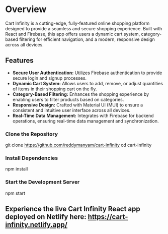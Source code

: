 # Overview
Cart Infinity is a cutting-edge, fully-featured online shopping platform designed to provide a seamless and secure shopping experience. Built with React and Firebase, this app offers users a dynamic cart system, category-based filtering for efficient navigation, and a modern, responsive design across all devices.

## Features
- **Secure User Authentication:** Utilizes Firebase authentication to provide secure login and signup processes.
- **Dynamic Cart System:** Allows users to add, remove, or adjust quantities of items in their shopping cart on the fly.
- **Category-Based Filtering:** Enhances the shopping experience by enabling users to filter products based on categories.
- **Responsive Design:** Crafted with Material UI (MUI) to ensure a consistent and intuitive user interface across all devices.
- **Real-Time Data Management:** Integrates with Firebase for backend operations, ensuring real-time data management and synchronization.

### Clone the Repository
git clone https://github.com/reddymanyam/cart-infinity
cd cart-infinity

### Install Dependencies
npm install

### Start the Development Server
npm start

## Experience the live Cart Infinity React app deployed on Netlify here: https://cart-infinity.netlify.app/

